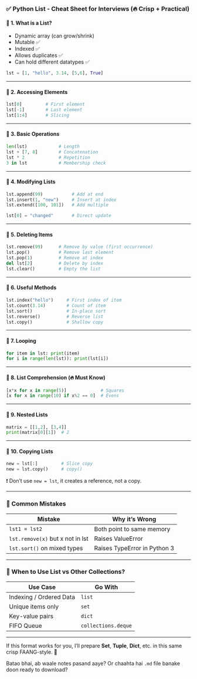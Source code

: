

### ✅ Python List - Cheat Sheet for Interviews (🔥 Crisp + Practical)

#### 🔹 1. **What is a List?**

* Dynamic array (can grow/shrink)
* Mutable ✅
* Indexed ✅
* Allows duplicates ✅
* Can hold different datatypes ✅

```python
lst = [1, "hello", 3.14, [5,6], True]
```

---

#### 🔹 2. **Accessing Elements**

```python
lst[0]         # First element
lst[-1]        # Last element
lst[1:4]       # Slicing
```

---

#### 🔹 3. **Basic Operations**

```python
len(lst)            # Length
lst + [7, 8]        # Concatenation
lst * 2             # Repetition
3 in lst            # Membership check
```

---

#### 🔹 4. **Modifying Lists**

```python
lst.append(99)           # Add at end
lst.insert(1, "new")     # Insert at index
lst.extend([100, 101])   # Add multiple

lst[0] = "changed"       # Direct update
```

---

#### 🔹 5. **Deleting Items**

```python
lst.remove(99)      # Remove by value (first occurrence)
lst.pop()           # Remove last element
lst.pop(1)          # Remove at index
del lst[2]          # Delete by index
lst.clear()         # Empty the list
```

---

#### 🔹 6. **Useful Methods**

```python
lst.index("hello")     # First index of item
lst.count(3.14)        # Count of item
lst.sort()             # In-place sort
lst.reverse()          # Reverse list
lst.copy()             # Shallow copy
```

---

#### 🔹 7. **Looping**

```python
for item in lst: print(item)
for i in range(len(lst)): print(lst[i])
```

---

#### 🔹 8. **List Comprehension (🔥 Must Know)**

```python
[x*x for x in range(5)]             # Squares
[x for x in range(10) if x%2 == 0]  # Evens
```

---

#### 🔹 9. **Nested Lists**

```python
matrix = [[1,2], [3,4]]
print(matrix[0][1])  # 2
```

---

#### 🔹 10. **Copying Lists**

```python
new = lst[:]         # Slice copy
new = lst.copy()     # copy()
```

❗ Don’t use `new = lst`, it creates a reference, not a copy.

---

### 🚫 Common Mistakes

| Mistake                          | Why it’s Wrong               |
| -------------------------------- | ---------------------------- |
| `lst1 = lst2`                    | Both point to same memory    |
| `lst.remove(x)` but x not in lst | Raises ValueError            |
| `lst.sort()` on mixed types      | Raises TypeError in Python 3 |

---

### 🎯 When to Use List vs Other Collections?

| Use Case                | Go With             |
| ----------------------- | ------------------- |
| Indexing / Ordered Data | `list`              |
| Unique items only       | `set`               |
| Key-value pairs         | `dict`              |
| FIFO Queue              | `collections.deque` |

---

If this format works for you, I’ll prepare **Set**, **Tuple**, **Dict**, etc. in this same crisp FAANG-style. 💪

Batao bhai, ab waale notes pasand aaye? Or chaahta hai `.md` file banake doon ready to download?


